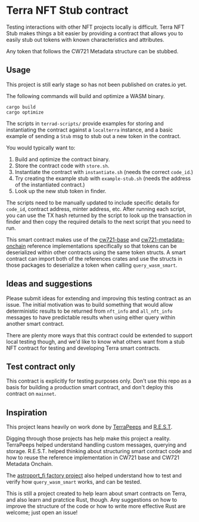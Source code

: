 # Terra NFT Stub contract

Testing interactions with other NFT projects locally is difficult.
Terra NFT Stub makes things a bit easier by providing a contract that allows you to easily stub out tokens with known characteristics and attributes.

Any token that follows the CW721 Metadata structure can be stubbed.

## Usage

This project is still early stage so has not been published on crates.io yet.

The following commands will build and optimize a WASM binary.

```
cargo build
cargo optimize
```

The scripts in `terrad-scripts/` provide examples for storing and instantiating the contract against a `localterra` instance, and a basic example of sending a `Stub` msg to stub out a new token in the contract.

You would typically want to:
1. Build and optimize the contract binary.
2. Store the contract code with `store.sh`.
3. Instantiate the contract with `instantiate.sh` (needs the correct `code_id`.)
4. Try creating the example stub with `example-stub.sh` (needs the address of the instantiated contract.)
5. Look up the new stub token in finder.

The scripts need to be manually updated to include specific details for `code_id`, contract address, minter address, etc.
After running each script, you can use the TX hash returned by the script to look up the transaction in finder and then copy the required details to the next script that you need to run.

This smart contract makes use of the [cw721-base](https://github.com/CosmWasm/cw-nfts/tree/main/contracts/cw721-base) and [cw721-metadata-onchain](https://github.com/CosmWasm/cw-nfts/tree/main/contracts/cw721-metadata-onchain) reference implementations specifically so that tokens can be deserialized within other contracts using the same token structs.
A smart contract can import both of the references crates and use the structs in those packages to deserialize a token when calling `query_wasm_smart`.

## Ideas and suggestions

Please submit ideas for extending and improving this testing contract as an issue.
The initial motivation was to build something that would allow deterministic results to be returned from `nft_info` and `all_nft_info` messages to have predictable results when using either query within another smart contract.

There are plenty more ways that this contract could be extended to support local testing though, and we'd like to know what others want from a stub NFT contract for testing and developing Terra smart contracts.

## Test contract only

This contract is explicitly for testing purposes only.
Don't use this repo as a basis for building a production smart contract, and don't deploy this contract on `mainnet`.

## Inspiration

This project leans heavily on work done by [TerraPeeps](https://github.com/PFC-Validator/terra-peep721) and [R.E.S.T](https://github.com/R-E-S-T/rest-nft).

Digging through those projects has help make this project a reality.
TerraPeeps helped understand handling custom messages, querying and storage.
R.E.S.T. helped thinking about structuring smart contract code and how to reuse the reference implementation in CW721 base and CW721 Metadata Onchain.

The [astroport_fi factory project](https://github.com/astroport-fi/astroport-lbport/tree/ee24a0c532ec01a8af61ef58d5efc689bded1a16/contracts/factory) also helped understand how to test and verify how `query_wasm_smart` works, and can be tested.

This is still a project created to help learn about smart contracts on Terra, and also learn and pratctice Rust, though.
Any suggestions on how to improve the structure of the code or how to write more effective Rust are welcome; just open an issue!
